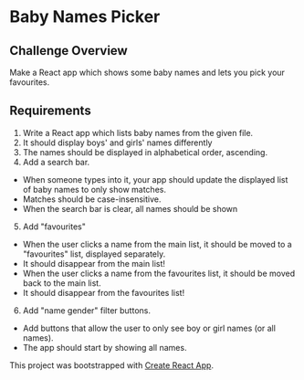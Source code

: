 # Baby Names Picker

## Challenge Overview

Make a React app which shows some baby names and lets you pick your favourites. 

## Requirements

1. Write a React app which lists baby names from the given file.
2. It should display boys' and girls' names differently
3. The names should be displayed in alphabetical order, ascending.
4. Add a search bar.
* When someone types into it, your app should update the displayed list of baby names to only show matches.
* Matches should be case-insensitive.
* When the search bar is clear, all names should be shown
5. Add "favourites"
* When the user clicks a name from the main list, it should be moved to a "favourites" list, displayed separately. 
* It should disappear from the main list!
* When the user clicks a name from the favourites list, it should be moved back to the main list. 
* It should disappear from the favourites list!
6. Add "name gender" filter buttons.
* Add buttons that allow the user to only see boy or girl names (or all names).
* The app should start by showing all names.

This project was bootstrapped with [Create React App](https://github.com/facebook/create-react-app).
